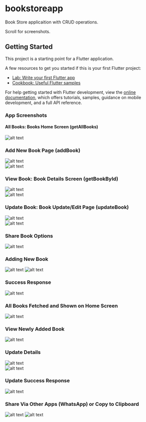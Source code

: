 # bookstoreapp

Book Store applicaition with CRUD operations.

Scroll for screenshots.

## Getting Started

This project is a starting point for a Flutter application.

A few resources to get you started if this is your first Flutter project:

- [Lab: Write your first Flutter app](https://docs.flutter.dev/get-started/codelab)
- [Cookbook: Useful Flutter samples](https://docs.flutter.dev/cookbook)

For help getting started with Flutter development, view the
[online documentation](https://docs.flutter.dev/), which offers tutorials,
samples, guidance on mobile development, and a full API reference.

### App Screenshots

#### All Books: Books Home Screen (getAllBooks)

![alt text](all_books.jpg)

### Add New Book Page (addBook)

![alt text](add_book_page.jpg)  
![alt text](add_new_book_page.jpg)

### View Book: Book Details Screen (getBookById)

![alt text](view_book_1.jpg)  
![alt text](view_book_2.jpg)

### Update Book: Book Update/Edit Page (updateBook)

![alt text](update_book_page.jpg)  
![alt text](update_book_page_2.jpg)

### Share Book Options

![alt text](share_options.jpg)

### Adding New Book

![alt text](add_book_1.jpg)
![alt text](add_new_book_2.jpg)

### Success Response

![alt text](book_added_success.jpg)

### All Books Fetched and Shown on Home Screen

![alt text](book_added_and_shown.jpg)

### View Newly Added Book

![alt text](added_book_details.jpg)

### Update Details

![alt text](update_book_1.jpg)  
 ![alt text](update_book_2.jpg)

### Update Success Response

![alt text](book_updated_success.jpg)

### Share Via Other Apps (WhatsApp) or Copy to Clipboard

![alt text](share_book_options.jpg)
![alt text](shared_via_whatsapp.jpg)
